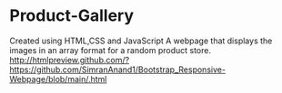 # Product-Gallery
Created using HTML,CSS and JavaScript
A webpage that displays the images in an array format for a random product store.
http://htmlpreview.github.com/?https://github.com/SimranAnand1/Bootstrap_Responsive-Webpage/blob/main/.html
